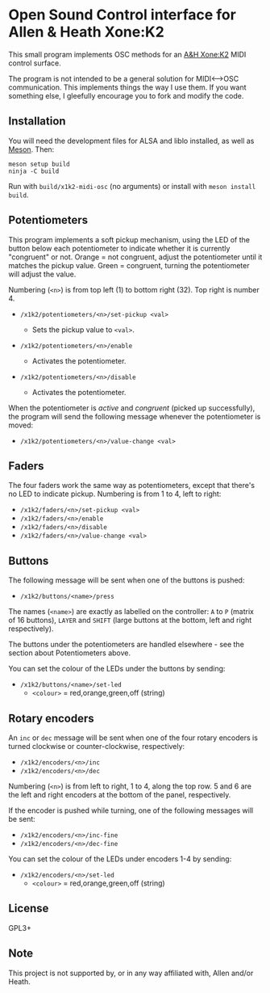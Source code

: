Open Sound Control interface for Allen & Heath Xone:K2
======================================================

This small program implements OSC methods for an [A&H
Xone:K2](https://www.allen-heath.com/ahproducts/xonek2/) MIDI control surface.

The program is not intended to be a general solution for MIDI<-->OSC
communication. This implements things the way I use them.  If you want
something else, I gleefully encourage you to fork and modify the code.


Installation
------------

You will need the development files for ALSA and liblo installed, as well as
[Meson](https://mesonbuild.com/).  Then:

```
meson setup build
ninja -C build
```

Run with `build/x1k2-midi-osc` (no arguments) or install with `meson install build`.


Potentiometers
--------------

This program implements a soft pickup mechanism, using the LED of the button
below each potentiometer to indicate whether it is currently "congruent" or
not.  Orange = not congruent, adjust the potentiometer until it matches the
pickup value.  Green = congruent, turning the potentiometer will adjust the
value.

Numbering (`<n>`) is from top left (1) to bottom right (32). Top right is
number 4.

* `/x1k2/potentiometers/<n>/set-pickup <val>`
  - Sets the pickup value to `<val>`.

* `/x1k2/potentiometers/<n>/enable`
  - Activates the potentiometer.

* `/x1k2/potentiometers/<n>/disable`
  - Activates the potentiometer.

When the potentiometer is *active* and *congruent* (picked up successfully),
the program will send the following message whenever the potentiometer is
moved:

* `/x1k2/potentiometers/<n>/value-change <val>`


Faders
------

The four faders work the same way as potentiometers, except that there's no
LED to indicate pickup.  Numbering is from 1 to 4, left to right:

* `/x1k2/faders/<n>/set-pickup <val>`
* `/x1k2/faders/<n>/enable`
* `/x1k2/faders/<n>/disable`
* `/x1k2/faders/<n>/value-change <val>`


Buttons
--------

The following message will be sent when one of the buttons is pushed:

* `/x1k2/buttons/<name>/press`

The names (`<name>`) are exactly as labelled on the controller: `A` to `P`
(matrix of 16 buttons), `LAYER` and `SHIFT` (large buttons at the bottom, left
and right respectively).

The buttons under the potentiometers are handled elsewhere - see the section
about Potentiometers above.

You can set the colour of the LEDs under the buttons by sending:

* `/x1k2/buttons/<name>/set-led`
  - `<colour>` = red,orange,green,off (string)


Rotary encoders
---------------

An `inc` or `dec` message will be sent when one of the four rotary encoders is
turned clockwise or counter-clockwise, respectively:

* `/x1k2/encoders/<n>/inc`
* `/x1k2/encoders/<n>/dec`

Numbering (`<n>`) is from left to right, 1 to 4, along the top row.  5 and 6
are the left and right encoders at the bottom of the panel, respectively.

If the encoder is pushed while turning, one of the following messages will be
sent:

* `/x1k2/encoders/<n>/inc-fine`
* `/x1k2/encoders/<n>/dec-fine`

You can set the colour of the LEDs under encoders 1-4 by sending:

* `/x1k2/encoders/<n>/set-led`
  - `<colour>` = red,orange,green,off (string)


License
-------

GPL3+


Note
----

This project is not supported by, or in any way affiliated with, Allen and/or
Heath.
